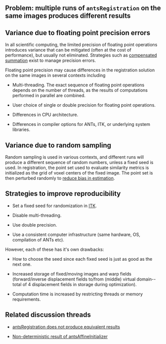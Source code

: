 ## __Problem:__  multiple runs of ``antsRegistration`` on the same images produces different results

## Variance due to floating point precision errors

In all scientific computing, the limited precision of floating point operations introduces variance that can be mitigated (often at the cost of performance), but usually not eliminated. Strategies such as [compensated summation](https://en.wikipedia.org/wiki/Kahan_summation_algorithm) exist to manage precision errors.  

Floating point precision may cause differences in the registration solution on the same images in several contexts including

* Multi-threading. The exact sequence of floating point operations depends on the number of threads, as the results of computations performed in parallel are combined.

* User choice of single or double precision for floating point operations.

* Differences in CPU architecture.

* Differences in compiler options for ANTs, ITK, or underlying system libraries.


## Variance due to random sampling

Random sampling is used in various contexts, and different runs will produce a different sequence of random numbers, unless a fixed seed is used. In registration, the point set used to evaluate similarity metrics is initialized as the grid of voxel centers of the fixed image. The point set is then perturbed randomly to [reduce bias in estimation](http://bigwww.epfl.ch/preprints/thevenaz0602p.pdf).


## Strategies to improve reproducibility

* Set a fixed seed for randomization in [ITK](https://github.com/InsightSoftwareConsortium/ITK/blob/8a2a15f41218c925c0a89119e09419d48f83eb22/Modules/Registration/RegistrationMethodsv4/include/itkImageRegistrationMethodv4.hxx#L940-L949).

* Disable multi-threading.

* Use double precision.

* Use a consistent computer infrastructure (same hardware, OS, compilation of ANTs etc).

However, each of these has it's own drawbacks:

* How to choose the seed since each fixed seed is just as good as the next one.

* Increased storage of fixed/moving images and warp fields (forward/inverse displacement fields to/from (middle) virtual domain--total of 4 displacement fields in storage during optimization).

* Computation time is increased by restricting threads or memory requirements.


## Related discussion threads

* [antsRegistration does not produce equivalent results](https://github.com/ANTsX/ANTsR/issues/210#issuecomment-377511054)

* [Non-deterministic result of antsAffineInitializer](https://github.com/ANTsX/ANTs/issues/444)